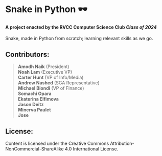 # Snake in Python 🕶️
#### A project enacted by the **RVCC Computer Science Club** *Class of 2024* <br>
Snake, made in Python from scratch; learning relevant skills as we go.

## Contributors:
> **Amodh Naik** (President) <br>
**Noah Lam** (Executive VP) <br>
**Carter Hunt** (VP of Info/Media) <br>
**Andrew Nashed** (SGA Representative) <br>
**Michael Biondi** (VP of Finance) <br>
**Somachi Opara** <br>
**Ekaterina Elfimova** <br>
**Jason Deitz** <br>
**Minerva Paulet** <br>
**Jose** <br>

## License:
Content is licensed under the Creative Commons Attribution-NonCommercial-ShareAlike 4.0 International License.